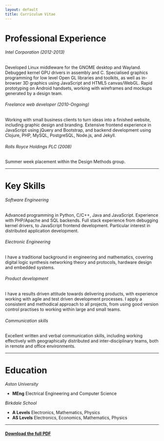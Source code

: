 ```yaml
---
layout: default
title: Curriculum Vitae
---
```


# Professional Experience

###### Intel Corporation   (2012-2013)

Developed Linux middleware for the GNOME desktop and Wayland. Debugged
kernel GPU drivers in assembly and C. Specialised graphics programming
for low level Open GL libraries and toolkits, as well as in-browser 3D
graphics using JavaScript and HTML5 canvas/WebGL. Rapid prototyping on
Android handsets, working with wireframes and mockups generated by a
design team.

###### Freelance web developer (2010-Ongoing)

Working with small business clients to turn ideas into a finished
website, including graphic design and branding.  Extensive frontend
experience in JavaScript using jQuery and Bootstrap, and backend
development using Clojure, PHP, MySQL, PostgreSQL, Node.js, and
Jekyll.

###### Rolls Royce Holdings PLC (2008)
Summer week placement within the Design Methods group.

----

# Key Skills

###### Software Engineering

Advanced programming in Python, C/C++, Java and JavaScript. Experience
with PHP/Apache and SQL backends. Full stack experience from debugging
kernel drivers, to JavaScript frontend development. Particular
interest in distributed application development.

###### Electronic Engineering

I have a traditional background in engineering and mathematics,
covering digital logic synthesis networking theory and protocols,
hardware design and embedded systems.

###### Product development

I have a results driven attitude towards delivering products, with
experience working with agile and test driven development processes. I
apply a consistent and methodical approach to all projects, from using
good version control practises to working within large and small
teams.

###### Communication skills

Excellent written and verbal communication skills, including working
effectively with geographically distributed and inter-disciplinary
teams, both in remote and office environments.

----

# Education

*Aston University*

* **MEng** Electrical Engineering and Computer Science

*Birkdale School*

* **A Levels** Electronics, Mathematics, Physics
* **AS Levels** Electronics, Economics, Mathematics, Physics

----

#### [Download the full PDF](/assets/cv.pdf)
